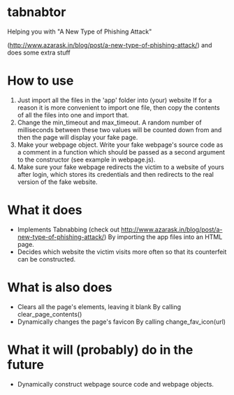 tabnabtor
=========

Helping you with "A New Type of Phishing Attack"

 (http://www.azarask.in/blog/post/a-new-type-of-phishing-attack/)
and does some extra stuff

How to use
===
1. Just import all the files in the 'app' folder into (your) website
  If for a reason it is more convenient to import one file, then
  copy the contents of all the files into one and import that.
2. Change the min_timeout and max_timeout. A random number of milliseconds
  between these two values will be counted down from and then the page
  will display your fake page.
3. Make your webpage object. Write your fake webpage's source code as a
  comment in a function which should be passed as a second argument to the
  constructor (see example in webpage.js).
4. Make sure your fake webpage redirects the victim to a website of yours
  after login, which stores its credentials and then redirects to the real
  version of the fake website.

What it does
===
- Implements Tabnabbing (check out http://www.azarask.in/blog/post/a-new-type-of-phishing-attack/)
  By importing the app files into an HTML page.
- Decides which website the victim visits more often
  so that its counterfeit can be constructed.

What is also does
===
- Clears all the page's elements, leaving it blank
  By calling clear_page_contents()
- Dynamically changes the page's favicon
  By calling change_fav_icon(url)

What it will (probably) do in the future
===
- Dynamically construct webpage source code and
  webpage objects.
